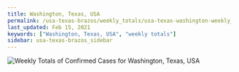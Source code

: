 ```yaml
---
title: Washington, Texas, USA
permalink: /usa-texas-brazos/weekly_totals/usa-texas-washington-weekly_totals.html
last_updated: Feb 15, 2021
keywords: ["Washington, Texas, USA", "weekly totals"]
sidebar: usa-texas-brazos_sidebar
---
```


![Weekly Totals of Confirmed Cases for Washington, Texas, USA](/covid_tracker/images/graphs/usa-texas-washington-weekly_totals_graph.png)
